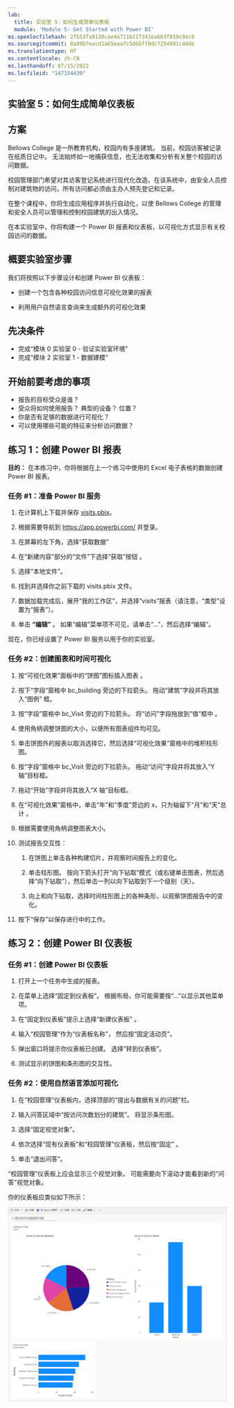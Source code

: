 ```yaml
---
lab:
  title: 实验室 5：如何生成简单仪表板
  module: 'Module 5: Get Started with Power BI'
ms.openlocfilehash: 2fb53fa9130cae4a711b11f341ea663f019c94c8
ms.sourcegitcommit: 8a89b7eacd1a65eaa7c5d6bff0dc7254991c4dde
ms.translationtype: HT
ms.contentlocale: zh-CN
ms.lasthandoff: 07/15/2022
ms.locfileid: "147154439"
---
```

## <a name="lab-5-how-to-build-a-simple-dashboard"></a>实验室 5：如何生成简单仪表板

## <a name="scenario"></a>方案

Bellows College 是一所教育机构，校园内有多座建筑。 当前，校园访客被记录在纸质日记中。 无法始终如一地捕获信息，也无法收集和分析有关整个校园的访问数据。

校园管理部门希望对其访客登记系统进行现代化改造。在该系统中，由安全人员控制对建筑物的访问，所有访问都必须由主办人预先登记和记录。

在整个课程中，你将生成应用程序并执行自动化，以使 Bellows College 的管理和安全人员可以管理和控制校园建筑的出入情况。

在本实验室中，你将构建一个 Power BI 报表和仪表板，以可视化方式显示有关校园访问的数据。

## <a name="high-level-lab-steps"></a>概要实验室步骤

我们将按照以下步骤设计和创建 Power BI 仪表板：

-   创建一个包含各种校园访问信息可视化效果的报表

-   利用用户自然语言查询来生成额外的可视化效果

## <a name="prerequisites"></a>先决条件

- 完成“模块 0 实验室 0 - 验证实验室环境”
- 完成“模块 2 实验室 1 - 数据建模”

## <a name="things-to-consider-before-you-begin"></a>开始前要考虑的事项

-   报告的目标受众是谁？
-   受众将如何使用报告？ 典型的设备？ 位置？
-   你是否有足够的数据进行可视化？
-   可以使用哪些可能的特征来分析访问数据？

## <a name="exercise-1-create-power-bi-report"></a>练习 1：创建 Power BI 报表

**目的：** 在本练习中，你将根据在上一个练习中使用的 Excel 电子表格的数据创建 Power BI 报表。

### <a name="task-1-prepare-power-bi-service"></a>任务 \#1：准备 Power BI 服务

1.  在计算机上下载并保存 [visits.pbix](https://github.com/MicrosoftLearning/PL-900-Microsoft-Power-Platform-Fundamentals/raw/master/Allfiles/visits.pbix)。

2.  根据需要导航到 <https://app.powerbi.com/> 并登录。

3.  在屏幕的左下角，选择“获取数据”

4.  在“新建内容”部分的“文件”下选择“获取”按钮  。

5.  选择“本地文件”。

6.  找到并选择你之前下载的 visits.pbix 文件。

7.  数据加载完成后，展开“我的工作区”，并选择“visits”报表（请注意，“类型”设置为“报表”）。

8.  单击 **“编辑”** 。 如果“编辑”菜单项不可见，请单击“...”，然后选择“编辑”。  

现在，你已经设置了 Power BI 服务以用于你的实验室。

### <a name="task-2-create-chart-and-time-visualizations"></a>任务 \#2：创建图表和时间可视化

1.  按“可视化效果”面板中的“饼图”图标插入图表 。

2.  按下“字段”窗格中 bc_building 旁边的下拉箭头。 拖动“建筑”字段并将其放入“图例” 框。

3.  按“字段”窗格中 bc_Visit 旁边的下拉箭头。 将“访问”字段拖放到“值”框中 。

4.  使用角柄调整饼图的大小，以便所有图表组件均可见。

5.  单击饼图外的报表以取消选择它，然后选择“可视化效果”窗格中的堆积柱形图。

6.  按“字段”窗格中 bc_Visit 旁边的下拉箭头。 拖动“访问”字段并将其放入“Y 轴”目标框。

7.  拖动“开始”字段并将其放入“X 轴”目标框。

8.  在“可视化效果”窗格中，单击“年”和“季度”旁边的 x，只为轴留下“月”和“天”总计    。

9.  根据需要使用角柄调整图表大小。

10. 测试报告交互性：

    1.  在饼图上单击各种构建切片，并观察时间报告上的变化。

    2.  单击柱形图。 按向下箭头打开“向下钻取”模式（或右键单击图表，然后选择“向下钻取”），然后单击一列以向下钻取到下一个级别（天）。 

    3.  向上和向下钻取，选择时间柱形图上的各种条形，以观察饼图报告中的变化。

11. 按下“保存”以保存进行中的工作。

## <a name="exercise-2-create-power-bi-dashboard"></a>练习 2：创建 Power BI 仪表板

### <a name="task-1-create-power-bi-dashboard"></a>任务 \#1：创建 Power BI 仪表板

1.  打开上一个任务中生成的报表。

2.  在菜单上选择“固定到仪表板”。 根据布局，你可能需要按“...”以显示其他菜单项。

3.  在“固定到仪表板”提示上选择“新建仪表板” 。

4.  输入“校园管理”作为“仪表板名称”， 然后按“固定活动页”。

5.  弹出窗口将提示你仪表板已创建。 选择“转到仪表板”。

6.  测试显示的饼图和条形图的交互性。

### <a name="task-2-add-visualizations-using-natural-language"></a>任务 \#2：使用自然语言添加可视化

1.  在“校园管理”仪表板内，选择顶部的“提出与数据有关的问题”栏。

2.  输入问答区域中“按访问次数划分的建筑”。 将显示条形图。

3.  选择“固定视觉对象”。

4.  依次选择“现有仪表板”和“校园管理”仪表板，然后按“固定”  。

5.  单击“退出问答”。

“校园管理”仪表板上应会显示三个视觉对象。 可能需要向下滚动才能看到新的“问答”视觉对象。

你的仪表板应类似如下所示：

![](media/5-powerbi-result.png)